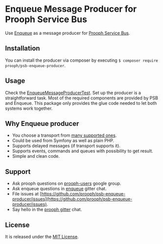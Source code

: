 Enqueue Message Producer for Prooph Service Bus
===============================================

Use [Enqueue](https://github.com/php-enqueue/enqueue-dev) as a message producer for [Prooph Service Bus](https://github.com/prooph/service-bus).

## Installation

You can install the producer via composer by executing `$ composer require prooph/psb-enqueue-producer`.

## Usage

Check the [EnqueueMessageProducerTest](tests/EnqueueMessageProducerTest.php). Set up the producer is a straightforward task. Most of
the required components are provided by PSB and Enqueue. This package only provides the glue code needed to let both
systems work together.

## Why Enqueue producer

* You choose a transport from [many supported ones](https://github.com/php-enqueue/enqueue-dev/tree/master/docs/transport).
* Could be used from Symfony as well as plain PHP.
* Supports delayed messages (if transport supports it).
* Supports events, commands and queues with possibility to get result.
* Simple and clean code. 

## Support

- Ask prooph questions on [prooph-users](https://groups.google.com/forum/?hl=de#!forum/prooph) google group.
- Ask enqueue questions in [enqueue](https://gitter.im/php-enqueue/Lobby) gitter chat.
- File issues at [https://github.com/prooph/psb-enqueue-producer/issues](https://github.com/prooph/psb-enqueue-producer/issues).
- Say hello in the [prooph gitter](https://gitter.im/prooph/improoph) chat.

## License

It is released under the [MIT License](LICENSE).
